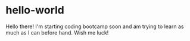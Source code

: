 # hello-world
Hello there! I'm starting coding bootcamp soon and am trying to learn as much as I can before hand.
Wish me luck!
